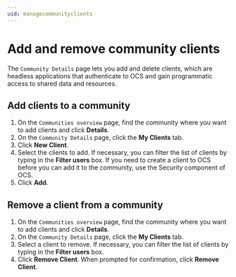 ```yaml
---
uid: managecommunityclients
---
```


# Add and remove community clients

The `Community Details` page lets you add and delete clients, which are headless applications that authenticate to OCS and gain programmatic access to shared data and resources.

## Add clients to a community

1. On the `Communities overview` page, find the community where you want to add clients and click **Details**.
2. On the `Community Details` page, click the **My Clients** tab.
3. Click **New Client**.
4. Select the clients to add. If necessary, you can filter the list of clients by typing in the **Filter users** box. If you need to create a client to OCS before you can add it to the community, use the Security component of OCS.
5. Click **Add**.

## Remove a client from a community

1. On the `Communities overview` page, find the community where you want to add clients and click **Details**.
2. On the `Community Details` page, click the **My Clients** tab.
3. Select a client to remove.  If necessary, you can filter the list of clients by typing in the **Filter users** box. 
4. Click **Remove Client**.  When prompted for confirmation, click **Remove Client**.
